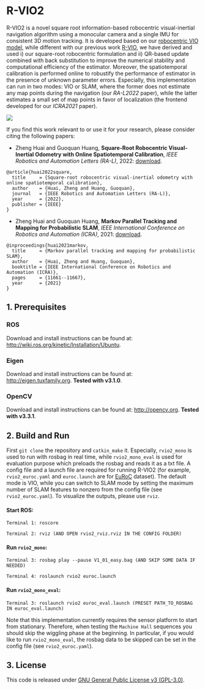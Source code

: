 # R-VIO2

R-VIO2 is a novel square root information-based robocentric visual-inertial navigation algorithm using a monocular camera and a single IMU for consistent 3D motion tracking. It is developed based on our [robocentric VIO model](https://journals.sagepub.com/doi/pdf/10.1177/0278364919853361), while different with our previous work [R-VIO](https://github.com/rpng/R-VIO), we have derived and used i) our square-root robocentric formulation and ii) QR-based update combined with back substitution to improve the numerical stability and computational efficiency of the estimator. Moreover, the spatiotemporal calibration is performed online to robustify the performance of estimator in the presence of unknown parameter errors. Especially, this implementation can run in two modes: VIO or SLAM, where the former does not estimate any map points during the navigation (our *RA-L2022* paper), while the latter estimates a small set of map points in favor of localization (the frontend developed for our *ICRA2021* paper).

![](rvio2.gif)

If you find this work relevant to or use it for your research, please consider citing the following papers:
- Zheng Huai and Guoquan Huang, **Square-Root Robocentric Visual-Inertial Odometry with Online Spatiotemporal Calibration**, *IEEE Robotics and Automation Letters (RA-L)*, 2022: [download](https://ieeexplore.ieee.org/document/9830847).
```
@article{huai2022square,
  title     = {Square-root robocentric visual-inertial odometry with online spatiotemporal calibration},
  author    = {Huai, Zheng and Huang, Guoquan},
  journal   = {IEEE Robotics and Automation Letters (RA-L)},
  year      = {2022},
  publisher = {IEEE}
}
```
- Zheng Huai and Guoquan Huang, **Markov Parallel Tracking and Mapping for Probabilistic SLAM**, *IEEE International Conference on Robotics and Automation (ICRA)*, 2021: [download](https://ieeexplore.ieee.org/document/9561238).
```
@inproceedings{huai2021markov,
  title     = {Markov parallel tracking and mapping for probabilistic SLAM},
  author    = {Huai, Zheng and Huang, Guoquan},
  booktitle = {IEEE International Conference on Robotics and Automation (ICRA)},
  pages     = {11661--11667},
  year      = {2021}
}
```

## 1. Prerequisites
### ROS
Download and install instructions can be found at: http://wiki.ros.org/kinetic/Installation/Ubuntu.
### Eigen
Download and install instructions can be found at: http://eigen.tuxfamily.org. **Tested with v3.1.0**.
### OpenCV
Download and install instructions can be found at: http://opencv.org. **Tested with v3.3.1**.


## 2. Build and Run
First `git clone` the repository and `catkin_make` it. Especially, `rvio2_mono` is used to run with rosbag in real time, while `rvio2_mono_eval` is used for evaluation purpose which preloads the rosbag and reads it as a txt file. A config file and a launch file are required for running R-VIO2 (for example, `rvio2_euroc.yaml` and `euroc.launch` are for [EuRoC](https://projects.asl.ethz.ch/datasets/doku.php?id=kmavvisualinertialdatasets) dataset). The default mode is VIO, while you can switch to SLAM mode by setting the maximum number of SLAM features to nonzero from the config file (see `rvio2_euroc.yaml`). To visualize the outputs, please use `rviz`.
#### Start ROS:
  ```
  Terminal 1: roscore
  ```
  ```
  Terminal 2: rviz (AND OPEN rvio2_rviz.rviz IN THE CONFIG FOLDER)
  ```
#### Run `rvio2_mono`:
  ```
  Terminal 3: rosbag play --pause V1_01_easy.bag (AND SKIP SOME DATA IF NEEDED)
  ```
  ```
  Terminal 4: roslaunch rvio2 euroc.launch
  ```
#### Run `rvio2_mono_eval`:
  ```
  Terminal 3: roslaunch rvio2 euroc_eval.launch (PRESET PATH_TO_ROSBAG IN euroc_eval.launch)
  ```
Note that this implementation currently requires the sensor platform to start from stationary. Therefore, when testing the `Machine Hall` sequences you should skip the wiggling phase at the beginning. In particular, if you would like to run `rvio2_mono_eval`, the rosbag data to be skipped can be set in the config file (see `rvio2_euroc.yaml`).

## 3. License
This code is released under [GNU General Public License v3 (GPL-3.0)](https://www.gnu.org/licenses/gpl-3.0.en.html).

